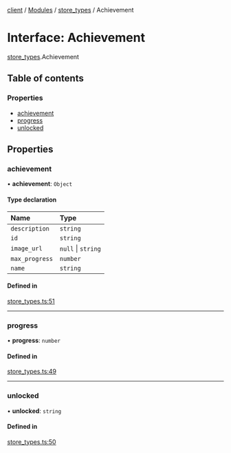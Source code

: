 [client](/) / [Modules](/gen/modules.md) / [store\_types](/gen/modules/store_types.md) / Achievement

# Interface: Achievement

[store_types](/gen/modules/store_types.md).Achievement

## Table of contents

### Properties

- [achievement](/gen/interfaces/store_types.Achievement.md#achievement)
- [progress](/gen/interfaces/store_types.Achievement.md#progress)
- [unlocked](/gen/interfaces/store_types.Achievement.md#unlocked)

## Properties

### achievement

• **achievement**: `Object`

#### Type declaration

| Name | Type |
| :------ | :------ |
| `description` | `string` |
| `id` | `string` |
| `image_url` | ``null`` \| `string` |
| `max_progress` | `number` |
| `name` | `string` |

#### Defined in

[store_types.ts:51](https://github.com/cgsdev0/rollycubes/blob/1c25446/client/src/types/store_types.ts#L51)

___

### progress

• **progress**: `number`

#### Defined in

[store_types.ts:49](https://github.com/cgsdev0/rollycubes/blob/1c25446/client/src/types/store_types.ts#L49)

___

### unlocked

• **unlocked**: `string`

#### Defined in

[store_types.ts:50](https://github.com/cgsdev0/rollycubes/blob/1c25446/client/src/types/store_types.ts#L50)
